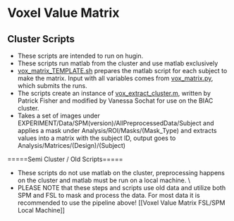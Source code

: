 # Voxel Value Matrix

## Cluster Scripts
  * These scripts are intended to run on hugin.
  * These scripts run matlab from the cluster and use matlab exclusively
  * [vox_matrix_TEMPLATE.sh](vox-matrix-template.sh.md) prepares the matlab script for each subject to make the matrix.  Input with all variables comes from [vox_matrix.py](vox-matrix.py.md), which submits the runs.
  * The scripts create an instance of [vox_extract_cluster.m](scripts/vox_extract_cluster.m), written by Patrick Fisher and modified by Vanessa Sochat for use on the BIAC cluster. 
  * Takes a set of images under EXPERIMENT/Data/SPM(version)/AllPreprocessedData/Subject and applies a mask under Analysis/ROI/Masks/(Mask_Type) and extracts values into a matrix with the subject ID, output goes to Analysis/Matrices/(Design)/(Subject)

=====Semi Cluster / Old Scripts=====
  * These scripts do not use matlab on the cluster, preprocessing happens on the cluster and matlab must be run on a local machine. \\
  * PLEASE NOTE that these steps and scripts use old data and utilize both SPM and FSL to mask and process the data.  For most data it is recommended to use the pipeline above! [[Voxel Value Matrix FSL/SPM Local Machine]]

